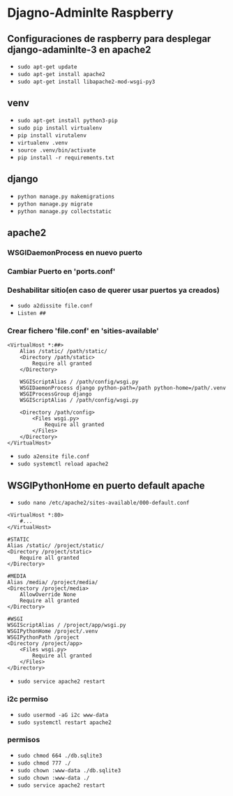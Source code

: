 # Djagno-Adminlte Raspberry


## Configuraciones de raspberry para desplegar django-adaminlte-3 en apache2

* `sudo apt-get update`
* `sudo apt-get install apache2`
* `sudo apt-get install libapache2-mod-wsgi-py3`

## venv
* `sudo apt-get install python3-pip`
* `sudo pip install virtualenv`
* `pip install virutalenv`
* `virtualenv .venv`
* `source .venv/bin/activate`
* `pip install -r requirements.txt`

## django
* `python manage.py makemigrations`
* `python manage.py migrate`
* `python manage.py collectstatic`



## apache2

### WSGIDaemonProcess en nuevo puerto

### Cambiar Puerto en 'ports.conf'

### Deshabilitar sitio(en caso de querer usar puertos ya creados)
* `sudo a2dissite file.conf`
* `Listen ##`

### Crear fichero 'file.conf' en 'sities-available'
``` 
<VirtualHost *:##>
	Alias /static/ /path/static/
	<Directory /path/static>
		Require all granted
	</Directory>

	WSGIScriptAlias / /path/config/wsgi.py
	WSGIDaemonProcess django python-path=/path python-home=/path/.venv
	WSGIProcessGroup django
	WSGIScriptAlias / /path/config/wsgi.py

	<Directory /path/config>
		<Files wsgi.py>
			Require all granted
		</Files>
	</Directory>
</VirtualHost>
```
* `sudo a2ensite file.conf`
* `sudo systemctl reload apache2`


## WSGIPythonHome en puerto default apache

* `sudo nano /etc/apache2/sites-available/000-default.conf`
```
<VirtualHost *:80>
    #...
</VirtualHost>

#STATIC
Alias /static/ /project/static/
<Directory /project/static>
    Require all granted
</Directory>

#MEDIA
Alias /media/ /project/media/
<Directory /project/media>
    AllowOverride None
    Require all granted
</Directory>

#WSGI
WSGIScriptAlias / /project/app/wsgi.py
WSGIPythonHome /project/.venv
WSGIPythonPath /project
<Directory /project/app>
    <Files wsgi.py>
        Require all granted
    </Files>
</Directory>
```
* `sudo service apache2 restart`

### i2c permiso
* `sudo usermod -aG i2c www-data`
* `sudo systemctl restart apache2`

### permisos
* `sudo chmod 664 ./db.sqlite3`
* `sudo chmod 777 ./`
* `sudo chown :www-data ./db.sqlite3`
* `sudo chown :www-data ./`
* `sudo service apache2 restart`